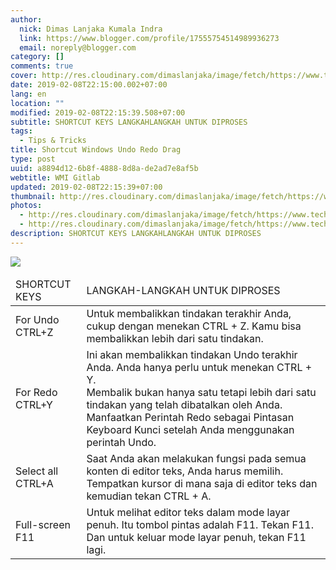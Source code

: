 ```yaml
---
author:
  nick: Dimas Lanjaka Kumala Indra
  link: https://www.blogger.com/profile/17555754514989936273
  email: noreply@blogger.com
category: []
comments: true
cover: http://res.cloudinary.com/dimaslanjaka/image/fetch/https://www.techlicious.com/images/computers/windows-10-shortcuts-510px.jpg
date: 2019-02-08T22:15:00.002+07:00
lang: en
location: ""
modified: 2019-02-08T22:15:39.508+07:00
subtitle: SHORTCUT KEYS LANGKAHLANGKAH UNTUK DIPROSES
tags:
  - Tips & Tricks
title: Shortcut Windows Undo Redo Drag
type: post
uuid: a8894d12-6b8f-4888-8d8a-de2ad7e8af5b
webtitle: WMI Gitlab
updated: 2019-02-08T22:15:39+07:00
thumbnail: http://res.cloudinary.com/dimaslanjaka/image/fetch/https://www.techlicious.com/images/computers/windows-10-shortcuts-510px.jpg
photos:
  - http://res.cloudinary.com/dimaslanjaka/image/fetch/https://www.techlicious.com/images/computers/windows-10-shortcuts-510px.jpg
  - http://res.cloudinary.com/dimaslanjaka/image/fetch/https://www.techlicious.com/images/computers/windows-10-shortcuts-510px.jpg
description: SHORTCUT KEYS LANGKAHLANGKAH UNTUK DIPROSES
---
```


<div dir="ltr" style="text-align: left;" trbidi="on"><img src="http://res.cloudinary.com/dimaslanjaka/image/fetch/https://www.techlicious.com/images/computers/windows-10-shortcuts-510px.jpg"><table>    <thead>        <tr>            <td>                SHORTCUT KEYS             </td>            <td>                LANGKAH-LANGKAH UNTUK DIPROSES             </td>        </tr>    </thead>    <tbody>        <tr>            <td>                For Undo CTRL+Z             </td>            <td>                Untuk membalikkan tindakan terakhir Anda, cukup dengan menekan CTRL + Z. Kamu bisa membalikkan lebih dari satu tindakan.             </td>        </tr>        <tr>            <td>                For Redo CTRL+Y             </td>            <td>                Ini akan membalikkan tindakan Undo terakhir Anda. Anda hanya perlu untuk menekan CTRL + Y. &nbsp;&nbsp;&nbsp;&nbsp;&nbsp;&nbsp;&nbsp;&nbsp;&nbsp;&nbsp;&nbsp;&nbsp;&nbsp;&nbsp;&nbsp;&nbsp;<br> Membalik bukan hanya satu tetapi lebih dari satu tindakan yang telah dibatalkan oleh Anda. Manfaatkan Perintah Redo sebagai Pintasan Keyboard Kunci setelah Anda menggunakan perintah Undo.             </td>        </tr>        <tr>            <td>                Select all CTRL+A             </td>            <td>                Saat Anda akan melakukan fungsi pada semua konten di editor teks, Anda harus memilih. Tempatkan kursor di mana saja di editor teks dan kemudian tekan CTRL + A.             </td>        </tr>        <tr>            <td>                Full-screen F11             </td>            <td>                Untuk melihat editor teks dalam mode layar penuh. Itu tombol pintas adalah F11. Tekan F11. Dan untuk keluar mode layar penuh, tekan F11 lagi.             </td>        </tr>    </tbody></table><br></div>
